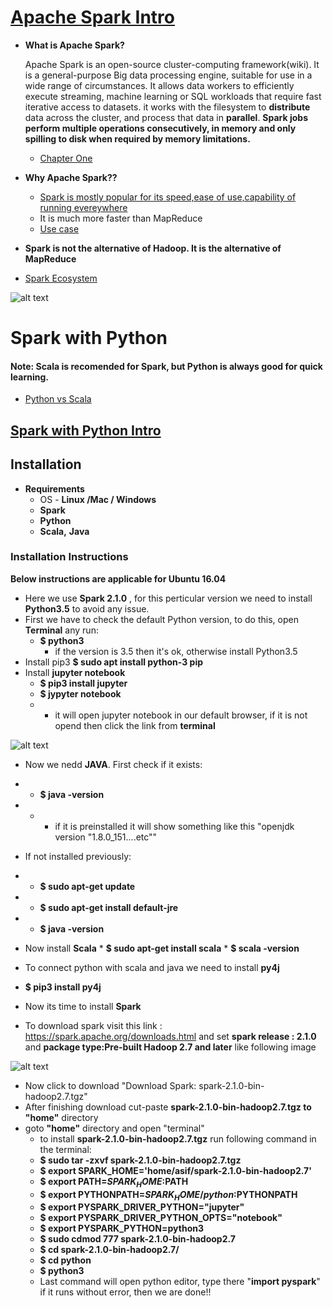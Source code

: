 # [Apache Spark Intro](https://spark.apache.org/)
* **What is Apache Spark?**

   Apache Spark is an open-source cluster-computing framework(wiki). It is a general-purpose Big data processing engine, suitable for use in a wide range of circumstances. It allows data workers to efficiently execute streaming, machine learning or SQL workloads that require fast iterative access to datasets.  it works with the filesystem to **distribute**  data across the cluster, and process that data in **parallel**. **Spark jobs perform multiple operations consecutively, in memory and only
spilling to disk when required by memory limitations.**
    * [Chapter One](http://www.bigdata-toronto.com/2016/assets/getting_started_with_apache_spark.pdf)
    
* **Why  Apache Spark??**
    * [Spark is mostly popular for its speed,ease of use,capability of running evereywhere ](https://spark.apache.org/) 
    * It is much more faster than MapReduce
    * [Use case](https://hortonworks.com/apache/spark/#section_2)
* **Spark is not the alternative of Hadoop. It is the alternative of MapReduce**
* [Spark Ecosystem](https://www.kdnuggets.com/2016/03/top-spark-ecosystem-projects.html)


![alt text][SparkEcosystem]

# Spark with Python
#### Note: Scala is recomended for Spark, but Python is always good for quick learning. 
* [Python vs Scala](https://www.datacamp.com/community/tutorials/apache-spark-python)
## [Spark with Python Intro](https://www.kdnuggets.com/2015/11/introduction-spark-python.html)

## Installation
* **Requirements**
    * OS - **Linux /Mac / Windows** 
    * **Spark**
    * **Python**
    * **Scala,** **Java**

### Installation Instructions
**Below instructions are applicable for Ubuntu 16.04**
* Here we use **Spark 2.1.0** , for this perticular version we need to install **Python3.5** to avoid any issue.
* First we have to check the default Python version, to do this, open **Terminal** any run:
    * **$ python3**
         * if the version is 3.5 then it's ok, otherwise install Python3.5
* Install pip3
    **$ sudo apt install python-3 pip**
* Install **jupyter notebook**
    * **$ pip3 install jupyter**
    * **$ jypyter notebook**
    *   * it will open jupyter notebook in our default browser, if it is not opend then click the link from **terminal**

![alt text][jupyterNotebook]

* Now we nedd **JAVA**. First check if it exists:
*   * **$ java -version**
*   *    * if it is preinstalled it will show something like this "openjdk version "1.8.0_151....etc""
*   If not installed previously:
*   * **$ sudo apt-get update**
*   * **$ sudo apt-get install default-jre**
*   * **$ java -version**

* Now install **Scala**
         * **$ sudo apt-get install scala**
         * **$ scala -version**

* To connect python with scala and java we need to install **py4j**
*   **$ pip3 install py4j**
*   Now its time to install **Spark**
*   To download spark visit this link : https://spark.apache.org/downloads.html and set 
**spark release : 2.1.0** and **package type:Pre-built Hadoop 2.7 and later** like following image 

![alt text][sparkDownload]

* Now click to download "Download Spark: spark-2.1.0-bin-hadoop2.7.tgz"
* After finishing download cut-paste **spark-2.1.0-bin-hadoop2.7.tgz to** **"home"** directory
* goto **"home"** directory and open "terminal"
    * to install **spark-2.1.0-bin-hadoop2.7.tgz** run following command in the terminal:
    * **$ sudo tar -zxvf spark-2.1.0-bin-hadoop2.7.tgz**
    * **$ export SPARK_HOME='home/asif/spark-2.1.0-bin-hadoop2.7'**
    * **$ export PATH=$SPARK_HOME:$PATH**
    * **$ export PYTHONPATH=$SPARK_HOME/python:$PYTHONPATH**
    * **$ export PYSPARK_DRIVER_PYTHON="jupyter"**
    * **$ export PYSPARK_DRIVER_PYTHON_OPTS="notebook"**
    * **$ export PYSPARK_PYTHON=python3**
    * **$ sudo cdmod 777 spark-2.1.0-bin-hadoop2.7**
    * **$ cd spark-2.1.0-bin-hadoop2.7/**
    * **$ cd python**
    * **$ python3**
    *  Last command will open python editor, type there "**import pyspark**" if it runs without error, then we are done!!



[sparkDownload]: https://github.com/Shayokh144/Spark_with_Python/blob/master/sparkDownload.png
[jupyterNotebook]: https://github.com/Shayokh144/Spark_with_Python/blob/master/jupyterNoteBook.png
[SparkEcosystem]: https://github.com/Shayokh144/Spark_with_Python-Big_data_Fastest-Smallest_solution-/blob/master/sparkEco.png
